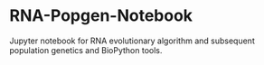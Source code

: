# RNA-Popgen-Notebook
Jupyter notebook for RNA evolutionary algorithm and subsequent population genetics and BioPython tools.
